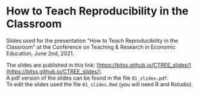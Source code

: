 # How to Teach Reproducibility in the Classroom

Slides used for the presentation "How to Teach Reproducibility in the Classroom" at the Conference on Teaching & Research in Economic Education, June 2nd, 2021.  

The slides are published in this link: [https://bitss.github.io/CTREE_slides/](https://bitss.github.io/CTREE_slides/).   
A pdf version of the slides can be found in the file `01_slides.pdf`.  
To edit the slides used the file `01_slides.Rmd` (you will need R and Rstudio).   
